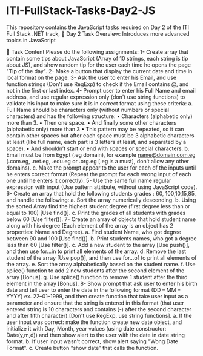 # ITI-FullStack-Tasks-Day2-JS

This repository contains the JavaScript tasks required on Day 2 of the ITI Full Stack .NET track,
📅 Day 2 Task Overview: Introduces more advanced topics in JavaScript

📜 Task Content 
Please do the following assignments: 
1- Create array that contain some tips about JavaScript (Array of 10 strings, each string is tip about JS), and show random tip for the user each time he opens the page "Tip of the day". 2- Make a button that display the current date and time in local format on the page.
3- Ask the user to enter his Email, and use function strings (Don’t use RegExp) to check if the Email contains @, and not in the first or last index. 
4- Prompt user to enter his Full Name and email address, and use regular expression only (don't use string functions) to validate his input to make sure it is in correct format using these criteria: a. Full Name should be characters only (without numbers or special characters) and has the following structure: • Characters (alphabetic only) more than 3. • Then one space. • And finally some other characters (alphabetic only) more than 3 • This pattern may be repeated, so it can contain other spaces but after each space must be 3 alphabetic characters at least (like full name, each part is 3 letters at least, and separated by a space). • And shouldn’t start or end with spaces or special characters. b. Email must be from Egypt (.eg domain), for example name@domain.com.eg (.com.eg, .net.eg, .edu.eg or .org.eg [.eg is a must], don’t allow any other domains). c. Make the prompt appear to the user for each of the inputs until he enters correct format (Repeat the prompt for each wrong input of each one until he enters it correctly). 
5- Use the same full name regular expression with input (Use pattern attribute, without using JavaScript code).
6- Create an array that hold the following students grades : 60, 100,10,15,85, and handle the following: a. Sort the array numerically descending. b. Using the sorted Array find the highest student degree (first degree less than or equal to 100) [Use find()]. c. Print the grades of all students with grades below 60 [Use filter()]. 
7- Create an array of objects that hold student name along with his degree (Each element of the array is an object has 2 properties: Name and Degree). a. Find student Name, who got degree between 90 and 100 [Use find()]. b. Print students names, who got a degree less than 60 [Use filter()]. c. Add a new student to the array [Use push()], and then use for…in to print all elements of the array. d. Remove the last student of the array [Use pop()], and then use for…of to print all elements of the array. e. Sort the array alphabetically based on the student name. f. Use splice() function to add 2 new students after the second element of the array [Bonus]. g. Use splice() function to remove 1 student after the third element in the array [Bonus]. 
8- Show prompt that ask user to enter his birth date and tell user to enter the date in the following format (DD – MM – YYYY) ex. 22–01–1999, and then create function that take user input as a parameter and ensure that the string is entered in this format (that user entered string is 10 characters and contains (-) after the second character and after fifth character).[Don't use RegExp, use string functions]. a. If the user input was correct: make the function create new date object, and initialize it with Day, Month, year values (using date constructor: Date(y,m,d)) and then show alert to the user with the date in date string format. b. If user input wasn't correct, show alert saying "Wong Date Format". c. Create button “show date” that calls the function.
